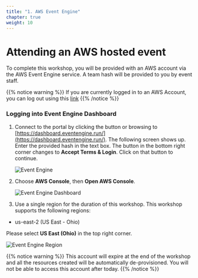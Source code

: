```yaml
---
title: "1. AWS Event Engine"
chapter: true
weight: 10
---
```


# Attending an AWS hosted event

To complete this workshop, you will be provided with an AWS account via the AWS Event Engine service. A team hash will be provided to you by event staff.

{{% notice warning %}}
If you are currently logged in to an AWS Account, you can log out using this [link](https://console.aws.amazon.com/console/logout!doLogout)
{{% /notice %}}

### Logging into Event Engine Dashboard

1. Connect to the portal by clicking the button or browsing to [https://dashboard.eventengine.run/](https://dashboard.eventengine.run/). The following screen shows up. Enter the provided hash in the text box. The button in the bottom right corner changes to **Accept Terms & Login**. Click on that button to continue.

   ![Event Engine](/images/event-engine-initial-screen.png)

2. Choose **AWS Console**, then **Open AWS Console**.

   ![Event Engine Dashboard](/images/event-engine-dashboard.png)

3. Use a single region for the duration of this workshop. This workshop supports the following regions:

* us-east-2 (US East - Ohio)

Please select **US East (Ohio)** in the top right corner.

![Event Engine Region](/images/modernization-workshop-region-check.png)

{{% notice warning %}}
This account will expire at the end of the workshop and  all the resources created will be automatically de-provisioned. You will not be able to access this account after today.
{{% /notice %}}